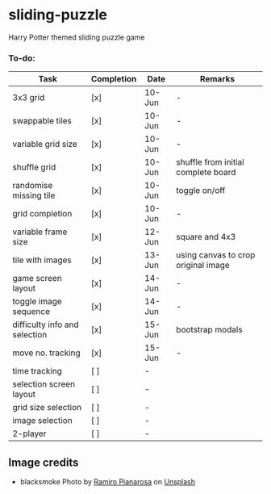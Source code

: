 # sliding-puzzle
Harry Potter themed sliding puzzle game

### To-do:
Task | Completion | Date | Remarks
------------ | ------------- | ------------- | -------------
3x3 grid | [x] | 10-Jun | -
swappable tiles | [x] | 10-Jun | -
variable grid size | [x] | 10-Jun | -
shuffle grid | [x] | 10-Jun | shuffle from initial complete board
randomise missing tile | [x] | 10-Jun | toggle on/off
grid completion | [x] | 10-Jun | -
variable frame size | [x] | 12-Jun | square and 4x3
tile with images | [x] | 13-Jun | using canvas to crop original image
game screen layout | [x] | 14-Jun | -
toggle image sequence | [x] | 14-Jun | -
difficulty info and selection | [x] | 15-Jun | bootstrap modals
move no. tracking | [x] | 15-Jun | -
time tracking | [ ] | -
selection screen layout | [ ] | -
grid size selection | [ ] | -
image selection | [ ] | -
2-player | [ ] | -

## Image credits
- blacksmoke Photo by [Ramiro Pianarosa](https://unsplash.com/@rpianarosa?utm_source=unsplash&utm_medium=referral&utm_content=creditCopyText) on [Unsplash](https://unsplash.com/photos/MqYjJ69yxyI?utm_source=unsplash&utm_medium=referral&utm_content=creditCopyText)
  